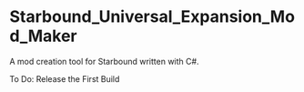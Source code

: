 Starbound_Universal_Expansion_Mod_Maker
=======================================

A mod creation tool for Starbound written with C#.

To Do:
Release the First Build
